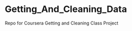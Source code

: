 Getting_And_Cleaning_Data
=========================

Repo for Coursera Getting and Cleaning Class Project
